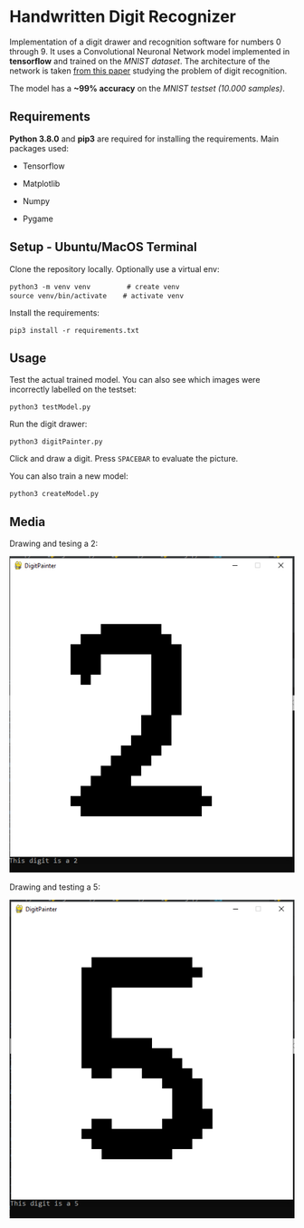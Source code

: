 # Handwritten Digit Recognizer 

Implementation of a digit drawer and recognition software for numbers 0 through 9. It uses a Convolutional Neuronal Network model implemented in **tensorflow** 
and trained on the *MNIST dataset*. The architecture of the network is taken [from this paper](https://core.ac.uk/download/pdf/231148505.pdf) 
studying the problem of digit recognition.

The model has a **~99% accuracy** on the *MNIST testset (10.000 samples)*.

## Requirements

**Python 3.8.0** and **pip3** are required for installing the requirements. Main packages used:

* Tensorflow

* Matplotlib

* Numpy

* Pygame

## Setup - Ubuntu/MacOS Terminal

Clone the repository locally. Optionally use a virtual env:
```
python3 -m venv venv         # create venv
source venv/bin/activate    # activate venv
```

Install the requirements:
```
pip3 install -r requirements.txt
```

## Usage

Test the actual trained model. You can also see which images were incorrectly labelled on the testset:
```
python3 testModel.py
```

Run the digit drawer:
```
python3 digitPainter.py
```
Click and draw a digit. Press ```SPACEBAR``` to evaluate the picture.


You can also train a new model:
```
python3 createModel.py
```

## Media

Drawing and tesing a 2:

![2_drawing](https://github.com/btudorache/handwritten-digit-recognizer/blob/master/readme_media/2_drawing.PNG)

Drawing and testing a 5:

![5_drawing](https://github.com/btudorache/handwritten-digit-recognizer/blob/master/readme_media/5_drawing.PNG)


